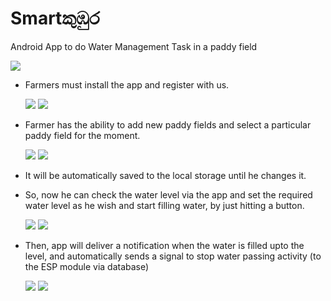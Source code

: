 <h1>Smartකුඹුර</h1>

<p>Android App to do Water Management Task in a paddy field</p>

<img src="images/1.png">

<ul>
	<li><p>Farmers must install the app and register with us.</p>
		<img src="images/2.png">
		<img src="images/3.png">
	</li>
	<li><p>Farmer has the ability to add new paddy fields and select a particular paddy field for the moment.</p>
		<img src="images/4.png">
		<img src="images/9.png">
	</li>
	<li><p>It will be automatically saved to the local storage until he changes it.</p></li>
	<li><p>So, now he can check the water level via the app and set the required water level as he wish and start filling water, by just hitting a button.</p>
		<img src="images/5.png">
		<img src="images/6.png">
	</li>
	<li><p>Then, app will deliver a notification when the water is filled upto the level, and automatically sends a signal to stop water passing activity (to the ESP module via database)</p>
		<img src="images/7.png">
		<img src="images/8.png">
	</li>
	
</ul>